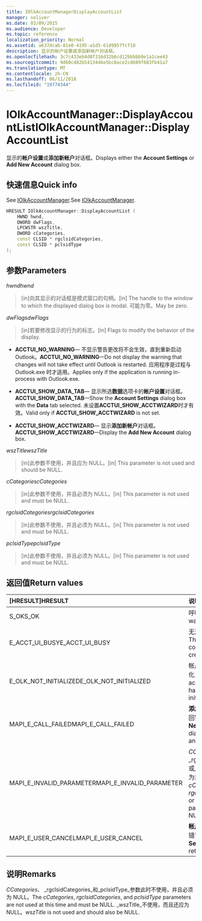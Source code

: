 ```yaml
---
title: IOlkAccountManagerDisplayAccountList
manager: soliver
ms.date: 03/09/2015
ms.audience: Developer
ms.topic: reference
localization_priority: Normal
ms.assetid: a637dcab-81e0-4195-a1d5-61d9957fcf10
description: 显示的帐户设置或添加新帐户对话框。
ms.openlocfilehash: 3c7c433eb4d8f316d32b6cd12bbbbb0e1a1cee43
ms.sourcegitcommit: 9d60cd82b5413446e5bc8ace2cd689f683fb41a7
ms.translationtype: MT
ms.contentlocale: zh-CN
ms.lasthandoff: 06/11/2018
ms.locfileid: "19774344"
---
```

# <a name="iolkaccountmanagerdisplayaccountlist"></a><span data-ttu-id="a6d66-103">IOlkAccountManager::DisplayAccountList</span><span class="sxs-lookup"><span data-stu-id="a6d66-103">IOlkAccountManager::DisplayAccountList</span></span>

<span data-ttu-id="a6d66-104">显示的**帐户设置**或**添加新帐户**对话框。</span><span class="sxs-lookup"><span data-stu-id="a6d66-104">Displays either the **Account Settings** or **Add New Account** dialog box.</span></span> 
  
## <a name="quick-info"></a><span data-ttu-id="a6d66-105">快速信息</span><span class="sxs-lookup"><span data-stu-id="a6d66-105">Quick info</span></span>

<span data-ttu-id="a6d66-106">See [IOlkAccountManager](iolkaccountmanager.md).</span><span class="sxs-lookup"><span data-stu-id="a6d66-106">See [IOlkAccountManager](iolkaccountmanager.md).</span></span>
  
```cpp
HRESULT IOlkAccountManager::DisplayAccountList ( 
    HWND hwnd,
    DWORD dwFlags,
    LPCWSTR wszTitle,
    DWORD cCategories,
    const CLSID * rgclsidCategories,
    const CLSID * pclsidType
);

```

## <a name="parameters"></a><span data-ttu-id="a6d66-107">参数</span><span class="sxs-lookup"><span data-stu-id="a6d66-107">Parameters</span></span>

<span data-ttu-id="a6d66-108">_hwnd_</span><span class="sxs-lookup"><span data-stu-id="a6d66-108">_hwnd_</span></span>
  
> <span data-ttu-id="a6d66-109">[in]向其显示的对话框是模式窗口的句柄。</span><span class="sxs-lookup"><span data-stu-id="a6d66-109">[in] The handle to the window to which the displayed dialog box is modal.</span></span> <span data-ttu-id="a6d66-110">可能为零。</span><span class="sxs-lookup"><span data-stu-id="a6d66-110">May be zero.</span></span>
    
<span data-ttu-id="a6d66-111">_dwFlags_</span><span class="sxs-lookup"><span data-stu-id="a6d66-111">_dwFlags_</span></span>
  
> <span data-ttu-id="a6d66-112">[in]若要修改显示的行为的标志。</span><span class="sxs-lookup"><span data-stu-id="a6d66-112">[in] Flags to modify the behavior of the display.</span></span> 
    
   - <span data-ttu-id="a6d66-113">**ACCTUI_NO_WARNING**— 不显示警告更改将不会生效，直到重新启动 Outlook。</span><span class="sxs-lookup"><span data-stu-id="a6d66-113">**ACCTUI_NO_WARNING**—Do not display the warning that changes will not take effect until Outlook is restarted.</span></span> <span data-ttu-id="a6d66-114">应用程序是过程与 Outlook.exe 时才适用。</span><span class="sxs-lookup"><span data-stu-id="a6d66-114">Applies only if the application is running in-process with Outlook.exe.</span></span>
    
   - <span data-ttu-id="a6d66-115">**ACCTUI_SHOW_DATA_TAB**— 显示所选**数据**选项卡的**帐户设置**对话框。</span><span class="sxs-lookup"><span data-stu-id="a6d66-115">**ACCTUI_SHOW_DATA_TAB**—Show the **Account Settings** dialog box with the **Data** tab selected.</span></span> <span data-ttu-id="a6d66-116">未设置**ACCTUI_SHOW_ACCTWIZARD**时才有效。</span><span class="sxs-lookup"><span data-stu-id="a6d66-116">Valid only if **ACCTUI_SHOW_ACCTWIZARD** is not set.</span></span> 
    
   - <span data-ttu-id="a6d66-117">**ACCTUI_SHOW_ACCTWIZARD**— 显示**添加新帐户**对话框。</span><span class="sxs-lookup"><span data-stu-id="a6d66-117">**ACCTUI_SHOW_ACCTWIZARD**—Display the **Add New Account** dialog box.</span></span> 
    
<span data-ttu-id="a6d66-118">_wszTitle_</span><span class="sxs-lookup"><span data-stu-id="a6d66-118">_wszTitle_</span></span>
  
> <span data-ttu-id="a6d66-119">[in]此参数不使用，并且应为 NULL。</span><span class="sxs-lookup"><span data-stu-id="a6d66-119">[in] This parameter is not used and should be NULL.</span></span>
    
<span data-ttu-id="a6d66-120">_cCategories_</span><span class="sxs-lookup"><span data-stu-id="a6d66-120">_cCategories_</span></span>
  
> <span data-ttu-id="a6d66-121">[in]此参数不使用，并且必须为 NULL。</span><span class="sxs-lookup"><span data-stu-id="a6d66-121">[in] This parameter is not used and must be NULL.</span></span> 
    
<span data-ttu-id="a6d66-122">_rgclsidCategories_</span><span class="sxs-lookup"><span data-stu-id="a6d66-122">_rgclsidCategories_</span></span>
  
> <span data-ttu-id="a6d66-123">[in]此参数不使用，并且必须为 NULL。</span><span class="sxs-lookup"><span data-stu-id="a6d66-123">[in] This parameter is not used and must be NULL.</span></span>
    
<span data-ttu-id="a6d66-124">_pclsidType_</span><span class="sxs-lookup"><span data-stu-id="a6d66-124">_pclsidType_</span></span>
  
> <span data-ttu-id="a6d66-125">[in]此参数不使用，并且必须为 NULL。</span><span class="sxs-lookup"><span data-stu-id="a6d66-125">[in] This parameter is not used and must be NULL.</span></span>
    
## <a name="return-values"></a><span data-ttu-id="a6d66-126">返回值</span><span class="sxs-lookup"><span data-stu-id="a6d66-126">Return values</span></span>

|<span data-ttu-id="a6d66-127">**[HRESULT]**</span><span class="sxs-lookup"><span data-stu-id="a6d66-127">**HRESULT**</span></span>|<span data-ttu-id="a6d66-128">**说明**</span><span class="sxs-lookup"><span data-stu-id="a6d66-128">**Description**</span></span>|
|:-----|:-----|
|<span data-ttu-id="a6d66-129">S_OK</span><span class="sxs-lookup"><span data-stu-id="a6d66-129">S_OK</span></span>  <br/> |<span data-ttu-id="a6d66-130">呼叫成功。</span><span class="sxs-lookup"><span data-stu-id="a6d66-130">The call was successful.</span></span>  <br/> |
|<span data-ttu-id="a6d66-131">E_ACCT_UI_BUSY</span><span class="sxs-lookup"><span data-stu-id="a6d66-131">E_ACCT_UI_BUSY</span></span>  <br/> |<span data-ttu-id="a6d66-132">无法创建对话框。</span><span class="sxs-lookup"><span data-stu-id="a6d66-132">The dialog box could not be created.</span></span>  <br/> |
|<span data-ttu-id="a6d66-133">E_OLK_NOT_INITIALIZED</span><span class="sxs-lookup"><span data-stu-id="a6d66-133">E_OLK_NOT_INITIALIZED</span></span>  <br/> |<span data-ttu-id="a6d66-134">帐户管理器已初始化，不能使用。</span><span class="sxs-lookup"><span data-stu-id="a6d66-134">The account manager has not been initialized for use.</span></span>  <br/> |
|<span data-ttu-id="a6d66-135">MAPI_E_CALL_FAILED</span><span class="sxs-lookup"><span data-stu-id="a6d66-135">MAPI_E_CALL_FAILED</span></span>  <br/> |<span data-ttu-id="a6d66-136">**添加新帐户**对话框返回错误。</span><span class="sxs-lookup"><span data-stu-id="a6d66-136">The **Add New Account** dialog box returned an error.</span></span>  <br/> |
|<span data-ttu-id="a6d66-137">MAPI_E_INVALID_PARAMETER</span><span class="sxs-lookup"><span data-stu-id="a6d66-137">MAPI_E_INVALID_PARAMETER</span></span>  <br/> |<span data-ttu-id="a6d66-138">_CCategories_、 _rgclsidCategories_或_pclsidType_参数为非 NULL。</span><span class="sxs-lookup"><span data-stu-id="a6d66-138">The  _cCategories_,  _rgclsidCategories_, or  _pclsidType_ parameter is non-NULL.</span></span>  <br/> |
|<span data-ttu-id="a6d66-139">MAPI_E_USER_CANCEL</span><span class="sxs-lookup"><span data-stu-id="a6d66-139">MAPI_E_USER_CANCEL</span></span>  <br/> |<span data-ttu-id="a6d66-140">**帐户设置**对话框返回错误。</span><span class="sxs-lookup"><span data-stu-id="a6d66-140">The **Account Settings** dialog box returned an error.</span></span>  <br/> |
   
## <a name="remarks"></a><span data-ttu-id="a6d66-141">说明</span><span class="sxs-lookup"><span data-stu-id="a6d66-141">Remarks</span></span>

<span data-ttu-id="a6d66-142">_CCategories_、 _rgclsidCategories_和_pclsidType_参数此时不使用，并且必须为 NULL。</span><span class="sxs-lookup"><span data-stu-id="a6d66-142">The  _cCategories_,  _rgclsidCategories_, and  _pclsidType_ parameters are not used at this time and must be NULL.</span></span>  <span data-ttu-id="a6d66-143">_wszTitle_不使用，而且还应为 NULL。</span><span class="sxs-lookup"><span data-stu-id="a6d66-143">_wszTitle_ is not used and should also be NULL.</span></span> 
  

